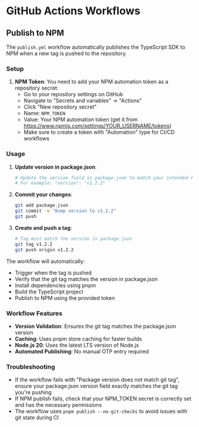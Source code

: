 # GitHub Actions Workflows

## Publish to NPM

The `publish.yml` workflow automatically publishes the TypeScript SDK to NPM when a new tag is pushed to the repository.

### Setup

1. **NPM Token**: You need to add your NPM automation token as a repository secret:
   - Go to your repository settings on GitHub
   - Navigate to "Secrets and variables" → "Actions"
   - Click "New repository secret"
   - Name: `NPM_TOKEN`
   - Value: Your NPM automation token (get it from https://www.npmjs.com/settings/YOUR_USERNAME/tokens)
   - Make sure to create a token with "Automation" type for CI/CD workflows

### Usage

1. **Update version in package.json**:
   ```bash
   # Update the version field in package.json to match your intended release
   # For example: "version": "v1.2.2"
   ```

2. **Commit your changes**:
   ```bash
   git add package.json
   git commit -m "Bump version to v1.2.2"
   git push
   ```

3. **Create and push a tag**:
   ```bash
   # Tag must match the version in package.json
   git tag v1.2.2
   git push origin v1.2.2
   ```

The workflow will automatically:
- Trigger when the tag is pushed
- Verify that the git tag matches the version in package.json
- Install dependencies using pnpm
- Build the TypeScript project
- Publish to NPM using the provided token

### Workflow Features

- **Version Validation**: Ensures the git tag matches the package.json version
- **Caching**: Uses pnpm store caching for faster builds
- **Node.js 20**: Uses the latest LTS version of Node.js
- **Automated Publishing**: No manual OTP entry required

### Troubleshooting

- If the workflow fails with "Package version does not match git tag", ensure your package.json version field exactly matches the git tag you're pushing
- If NPM publish fails, check that your NPM_TOKEN secret is correctly set and has the necessary permissions
- The workflow uses `pnpm publish --no-git-checks` to avoid issues with git state during CI
